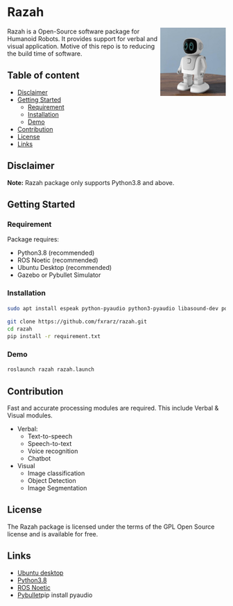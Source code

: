 # Razah
<img src="images/humanoid.jpg" align="right" height="30%" width="30%" />
Razah is a Open-Source software package for Humanoid Robots. It provides support for verbal and visual application. Motive of this repo is to reducing the build time of software.

## Table of content

- [Disclaimer](#disclaimer)
- [Getting Started](#getting-started)
    - [Requirement](#requirement)
    - [Installation](#installation)
    - [Demo](#demo)
- [Contribution](#contribution)
- [License](#license)
- [Links](#links)


## Disclaimer
**Note:** Razah package only supports Python3.8 and above.

## Getting Started
### Requirement
Package requires:
  - Python3.8 (recommended)
  - ROS Noetic (recommended)
  - Ubuntu Desktop (recommended)
  - Gazebo or Pybullet Simulator

### Installation
```bash
sudo apt install espeak python-pyaudio python3-pyaudio libasound-dev portaudio19-dev libportaudio2 libportaudiocpp0 ffmpeg libav-tools
```
```bash
git clone https://github.com/fxrarz/razah.git
cd razah
pip install -r requirement.txt
```

### Demo
```bash
roslaunch razah razah.launch
```

## Contribution
Fast and accurate processing modules are required. This include Verbal & Visual modules.
- Verbal:
  - Text-to-speech
  - Speech-to-text
  - Voice recognition
  - Chatbot
- Visual
  - Image classification
  - Object Detection
  - Image Segmentation

## License
The Razah package is licensed under the terms of the GPL Open Source
license and is available for free.

## Links
* [Ubuntu desktop](https://ubuntu.com/download/desktop)
* [Python3.8](https://linuxize.com/post/how-to-install-python-3-8-on-ubuntu-18-04/)
* [ROS Noetic](http://wiki.ros.org/noetic/Installation/Ubuntu)
* [Pybullet](https://pypi.org/project/pybullet/)pip install pyaudio
